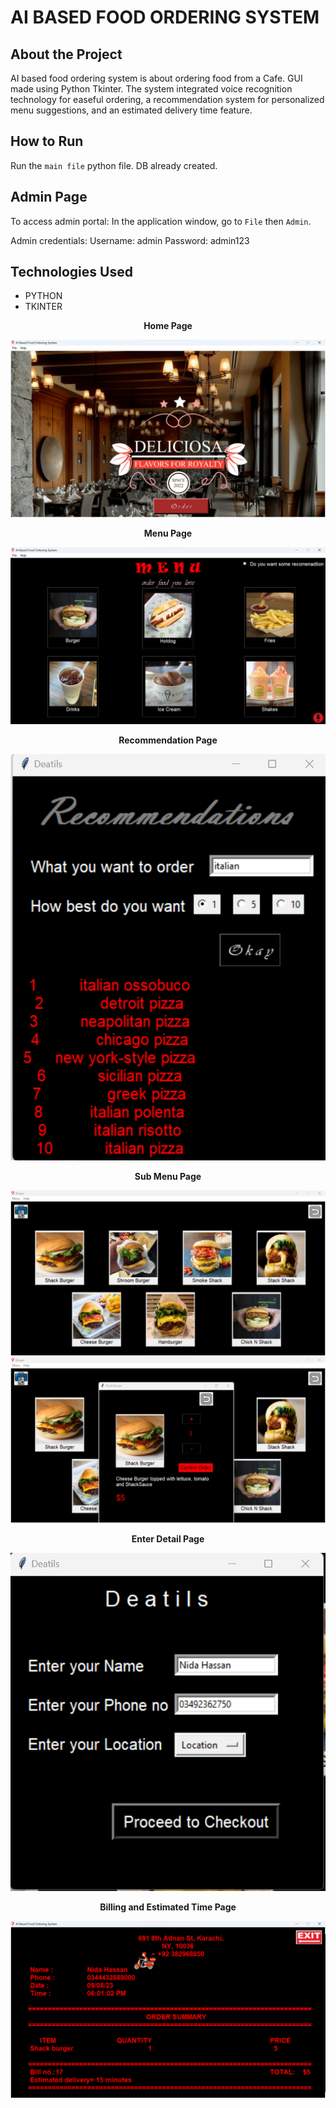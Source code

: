 # AI BASED FOOD ORDERING SYSTEM

## About the Project

AI based food ordering system is about ordering food from a Cafe. GUI made using Python Tkinter. The system integrated voice recognition technology for easeful ordering, a recommendation system for personalized menu suggestions, and an estimated delivery time feature.

## How to Run

Run the `main file` python file. DB already created.

## Admin Page

To access admin portal:
In the application window, go to `File` then `Admin`.

Admin credentials: 
Username: admin Password: admin123

## Technologies Used

- PYTHON
- TKINTER

<p align="center">
    <b>Home Page</b>
</p>

<img src="./screenshot/home.png" alt="Main">


<p align="center">
    <b>Menu Page</b>
</p>

<img src="./screenshot/menu.png" alt="Main">




<p align="center">
    <b>Recommendation Page</b>
</p>

<p align="center">
  <img src="./screenshot/recoms.png" alt="Main">
</p>

<p align="center">
    <b>Sub Menu Page</b>
</p>

<img src="./screenshot/sub_menu.png" alt="Main">
<img src="./screenshot/order.png" alt="Main">

<p align="center">
    <b>Enter Detail Page</b>
</p>

<p align="center">
<img src="./screenshot/deatil.png" alt="Main">
</p>

<p align="center">
    <b>Billing and Estimated Time Page</b>
</p>

<img src="./screenshot/bill.png" alt="Main">
